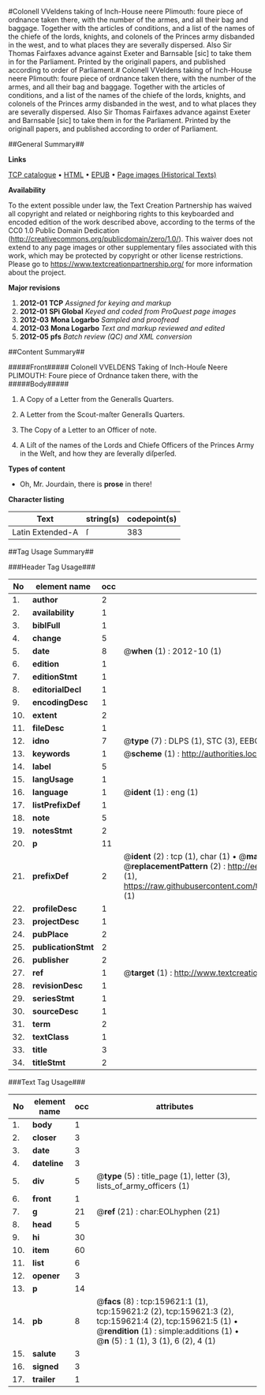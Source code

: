 #Colonell VVeldens taking of Inch-House neere Plimouth: foure piece of ordnance taken there, with the number of the armes, and all their bag and baggage. Together with the articles of conditions, and a list of the names of the chiefe of the lords, knights, and colonels of the Princes army disbanded in the west, and to what places they are severally dispersed. Also Sir Thomas Fairfaxes advance against Exeter and Barnsable [sic] to take them in for the Parliament. Printed by the originall papers, and published according to order of Parliament.#
Colonell VVeldens taking of Inch-House neere Plimouth: foure piece of ordnance taken there, with the number of the armes, and all their bag and baggage. Together with the articles of conditions, and a list of the names of the chiefe of the lords, knights, and colonels of the Princes army disbanded in the west, and to what places they are severally dispersed. Also Sir Thomas Fairfaxes advance against Exeter and Barnsable [sic] to take them in for the Parliament. Printed by the originall papers, and published according to order of Parliament.

##General Summary##

**Links**

[TCP catalogue](http://www.ota.ox.ac.uk/tcp/)  • 
[HTML](http://tei.it.ox.ac.uk/tcp/Texts-HTML/free/A78/A78364.html)  • 
[EPUB](http://tei.it.ox.ac.uk/tcp/Texts-EPUB/free/A78/A78364.epub) • 
[Page images (Historical Texts)](https://historicaltexts.jisc.ac.uk/eebo-99861380e)

**Availability**

To the extent possible under law, the Text Creation Partnership has waived all copyright and related or neighboring rights to this keyboarded and encoded edition of the work described above, according to the terms of the CC0 1.0 Public Domain Dedication (http://creativecommons.org/publicdomain/zero/1.0/). This waiver does not extend to any page images or other supplementary files associated with this work, which may be protected by copyright or other license restrictions. Please go to https://www.textcreationpartnership.org/ for more information about the project.

**Major revisions**

1. __2012-01__ __TCP__ *Assigned for keying and markup*
1. __2012-01__ __SPi Global__ *Keyed and coded from ProQuest page images*
1. __2012-03__ __Mona Logarbo__ *Sampled and proofread*
1. __2012-03__ __Mona Logarbo__ *Text and markup reviewed and edited*
1. __2012-05__ __pfs__ *Batch review (QC) and XML conversion*

##Content Summary##

#####Front#####
Colonell VVELDENS Taking of Inch-Houſe Neere PLIMOUTH: Foure piece of Ordnance taken there, with the
#####Body#####

1. A Copy of a Letter from the Generalls Quarters.

1. A Letter from the Scout-maſter Generalls Quarters.

1. The Copy of a Letter to an Officer of note.

1. A Liſt of the names of the Lords and Chiefe Officers of the Princes Army in the Weſt, and how they are ſeverally diſperſed.

**Types of content**

  * Oh, Mr. Jourdain, there is **prose** in there!

**Character listing**


|Text|string(s)|codepoint(s)|
|---|---|---|
|Latin Extended-A|ſ|383|

##Tag Usage Summary##

###Header Tag Usage###

|No|element name|occ|attributes|
|---|---|---|---|
|1.|__author__|2||
|2.|__availability__|1||
|3.|__biblFull__|1||
|4.|__change__|5||
|5.|__date__|8| @__when__ (1) : 2012-10 (1)|
|6.|__edition__|1||
|7.|__editionStmt__|1||
|8.|__editorialDecl__|1||
|9.|__encodingDesc__|1||
|10.|__extent__|2||
|11.|__fileDesc__|1||
|12.|__idno__|7| @__type__ (7) : DLPS (1), STC (3), EEBO-CITATION (1), PROQUEST (1), VID (1)|
|13.|__keywords__|1| @__scheme__ (1) : http://authorities.loc.gov/ (1)|
|14.|__label__|5||
|15.|__langUsage__|1||
|16.|__language__|1| @__ident__ (1) : eng (1)|
|17.|__listPrefixDef__|1||
|18.|__note__|5||
|19.|__notesStmt__|2||
|20.|__p__|11||
|21.|__prefixDef__|2| @__ident__ (2) : tcp (1), char (1)  •  @__matchPattern__ (2) : ([0-9\-]+):([0-9IVX]+) (1), (.+) (1)  •  @__replacementPattern__ (2) : http://eebo.chadwyck.com/downloadtiff?vid=$1&page=$2 (1), https://raw.githubusercontent.com/textcreationpartnership/Texts/master/tcpchars.xml#$1 (1)|
|22.|__profileDesc__|1||
|23.|__projectDesc__|1||
|24.|__pubPlace__|2||
|25.|__publicationStmt__|2||
|26.|__publisher__|2||
|27.|__ref__|1| @__target__ (1) : http://www.textcreationpartnership.org/docs/. (1)|
|28.|__revisionDesc__|1||
|29.|__seriesStmt__|1||
|30.|__sourceDesc__|1||
|31.|__term__|2||
|32.|__textClass__|1||
|33.|__title__|3||
|34.|__titleStmt__|2||


###Text Tag Usage###

|No|element name|occ|attributes|
|---|---|---|---|
|1.|__body__|1||
|2.|__closer__|3||
|3.|__date__|3||
|4.|__dateline__|3||
|5.|__div__|5| @__type__ (5) : title_page (1), letter (3), lists_of_army_officers (1)|
|6.|__front__|1||
|7.|__g__|21| @__ref__ (21) : char:EOLhyphen (21)|
|8.|__head__|5||
|9.|__hi__|30||
|10.|__item__|60||
|11.|__list__|6||
|12.|__opener__|3||
|13.|__p__|14||
|14.|__pb__|8| @__facs__ (8) : tcp:159621:1 (1), tcp:159621:2 (2), tcp:159621:3 (2), tcp:159621:4 (2), tcp:159621:5 (1)  •  @__rendition__ (1) : simple:additions (1)  •  @__n__ (5) : 1 (1), 3 (1), 6 (2), 4 (1)|
|15.|__salute__|3||
|16.|__signed__|3||
|17.|__trailer__|1||
